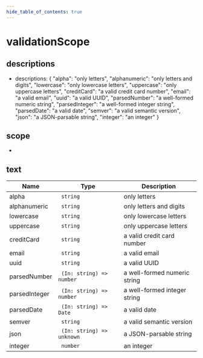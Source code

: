 ```yaml
---
hide_table_of_contents: true
---
```


# validationScope

## descriptions

-   descriptions: {
    "alpha": "only letters",
    "alphanumeric": "only letters and digits",
    "lowercase": "only lowercase letters",
    "uppercase": "only uppercase letters",
    "creditCard": "a valid credit card number",
    "email": "a valid email",
    "uuid": "a valid UUID",
    "parsedNumber": "a well-formed numeric string",
    "parsedInteger": "a well-formed integer string",
    "parsedDate": "a valid date",
    "semver": "a valid semantic version",
    "json": "a JSON-parsable string",
    "integer": "an integer"
    }

## scope

-

## text

| Name          | Type                       | Description                  |
| ------------- | -------------------------- | ---------------------------- |
| alpha         | ` string`                  | only letters                 |
| alphanumeric  | ` string`                  | only letters and digits      |
| lowercase     | ` string`                  | only lowercase letters       |
| uppercase     | ` string`                  | only uppercase letters       |
| creditCard    | ` string`                  | a valid credit card number   |
| email         | ` string`                  | a valid email                |
| uuid          | ` string`                  | a valid UUID                 |
| parsedNumber  | ` (In: string) => number`  | a well-formed numeric string |
| parsedInteger | ` (In: string) => number`  | a well-formed integer string |
| parsedDate    | ` (In: string) => Date`    | a valid date                 |
| semver        | ` string`                  | a valid semantic version     |
| json          | ` (In: string) => unknown` | a JSON-parsable string       |
| integer       | ` number`                  | an integer                   |
